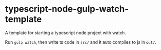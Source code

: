 # typescript-node-gulp-watch-template

A template for starting a typescript node project with watch.

Run `gulp watch`, then write ts code in `src/` and it auto compiles to js in `out/`.
